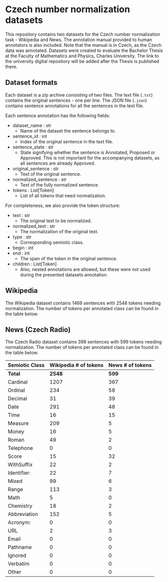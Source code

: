 # Czech number normalization datasets

This repository contains two datasets for the Czech number normalization task -
Wikipedia and News. The annotation manual provided to human annotators is also
included. Note that the manual is in Czech, as the Czech data was annotated.
Datasets were created to evaluate the Bachelor Thesis at the Faculty of
Mathematics and Physics, Charles University. The link to the university digital
repository will be added after the Thesis is published there.

## Dataset formats

Each dataset is a zip archive consisting of two files. The text file (`.txt`)
contains the original sentences - one per line. The JSON file (`.json`) contains
sentence annotations for all the sentences in the text file.

Each sentence annotation has the following fields:

- dataset_name : str
  - Name of the dataset the sentence belongs to.
- sentence_id : int
  - Index of the original sentence in the text file.
- sentence_state : str
  - State signifying whether the sentence is Annotated, Proposed or Approved.
    This is not important for the accompanying datasets, as all sentences are
    already Approved.
- original_sentence : str
  - Text of the original sentence.
- normalized_sentence : str
  - Text of the fully normalized sentence.
- tokens : List[Token]
  - List of all tokens that need normalization.

For completeness, we also provide the token structure:

- text : str
  - The original text to be normalized.
- normalized_text : str
  - The normalization of the original text.
- type : str
  - Corresponding semiotic class.
- begin : int
- end : int
  - The span of the token in the original sentence.
- children : List[Token]
  - Also, nested annotations are allowed, but these were not used during the
    presented datasets annotation.

## Wikipedia

The Wikipedia dataset contains 1469 sentences with 2548 tokens needing
normalization. The number of tokens per annotated class can be found in the
table below.

## News (Czech Radio)

The Czech Radio dataset contains 398 sentences with 599 tokens needing
normalization. The number of tokens per annotated class can be found in the
table below.

| Semiotic Class | Wikipedia # of tokens | News # of tokens |
| -------------- | --------------------- | ---------------- |
| **Total**      | **2548**              | **599**          |
| Cardinal       | 1207                  | 367              |
| Ordinal        | 234                   | 58               |
| Decimal        | 31                    | 39               |
| Date           | 291                   | 48               |
| Time           | 16                    | 15               |
| Measure        | 209                   | 5                |
| Money          | 16                    | 5                |
| Roman          | 49                    | 2                |
| Telephone      | 0                     | 0                |
| Score          | 15                    | 32               |
| WithSuffix     | 22                    | 2                |
| Identifier:    | 22                    | 7                |
| Mixed          | 99                    | 6                |
| Range          | 113                   | 3                |
| Math           | 5                     | 0                |
| Chemistry      | 18                    | 2                |
| Abbreviation   | 152                   | 5                |
| Acronym:       | 0                     | 0                |
| URL            | 2                     | 3                |
| Email          | 0                     | 0                |
| Pathname       | 0                     | 0                |
| Ignored        | 0                     | 0                |
| Verbatim       | 0                     | 0                |
| Other          | 0                     | 0                |
